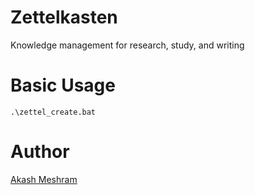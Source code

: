 # Zettelkasten

Knowledge management for research, study, and writing

# Basic Usage

```
.\zettel_create.bat
```

# Author

[Akash Meshram](https://akashmeshram.com/)
